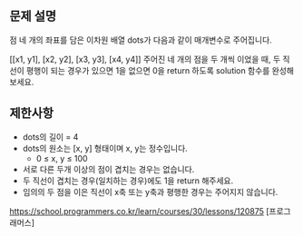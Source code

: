 ## 문제 설명
점 네 개의 좌표를 담은 이차원 배열  dots가 다음과 같이 매개변수로 주어집니다.

[[x1, y1], [x2, y2], [x3, y3], [x4, y4]]
주어진 네 개의 점을 두 개씩 이었을 때, 두 직선이 평행이 되는 경우가 있으면 1을 없으면 0을 return 하도록 solution 함수를 완성해보세요.

## 제한사항
- dots의 길이 = 4
- dots의 원소는 [x, y] 형태이며 x, y는 정수입니다.
  - 0 ≤ x, y ≤ 100
- 서로 다른 두개 이상의 점이 겹치는 경우는 없습니다.
- 두 직선이 겹치는 경우(일치하는 경우)에도 1을 return 해주세요.
- 임의의 두 점을 이은 직선이 x축 또는 y축과 평행한 경우는 주어지지 않습니다.

https://school.programmers.co.kr/learn/courses/30/lessons/120875 [프로그래머스]